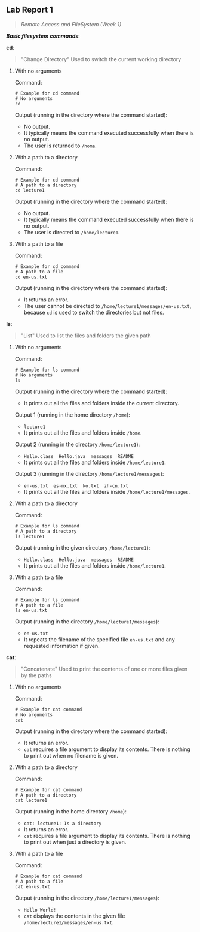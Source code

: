 ## Lab Report 1
> *Remote Access and FileSystem (Week 1)*

***Basic filesystem commands***:

**cd**: 
> "Change Directory" Used to switch the current working directory


1. With no arguments
   
   Command:
   ```
   # Example for cd command
   # No arguments
   cd
   ```
   Output (running in the directory where the command started):
   * No output.
   * It typically means the command executed successfully when there is no output.
   * The user is returned to `/home`.

   
2. With a path to a directory

   Command:
   ```
   # Example for cd command
   # A path to a directory
   cd lecture1
   ```  
   Output (running in the directory where the command started):
   * No output.
   * It typically means the command executed successfully when there is no output.
   * The user is directed to `/home/lecture1`.

  
3. With a path to a file

   Command:
   ```
   # Example for cd command
   # A path to a file
   cd en-us.txt
   ```
   Output (running in the directory where the command started):
   * It returns an error. 
   * The user cannot be directed to `/home/lecture1/messages/en-us.txt`, because `cd` is used to switch the directories but not files. 

  
**ls**:
> "List" Used to list the files and folders the given path


1. With no arguments
   
   Command:
   ```
   # Example for ls command
   # No arguments
   ls
   ```
   Output (running in the directory where the command started):
   * It prints out all the files and folders inside the current directory.

   Output 1 (running in the home directory `/home`):
   * `lecture1`
   * It prints out all the files and folders inside `/home`.

   Output 2 (running in the directory `/home/lecture1`):
   * `Hello.class  Hello.java  messages  README`
   * It prints out all the files and folders inside `/home/lecture1`.

   Output 3 (running in the directory `/home/lecture1/messages`):
   * `en-us.txt  es-mx.txt  ko.txt  zh-cn.txt`
   * It prints out all the files and folders inside `/home/lecture1/messages`.

   
2. With a path to a directory

   Command:
   ```
   # Example for ls command
   # A path to a directory
   ls lecture1
   ```  
   Output (running in the given directory `/home/lecture1`):
   * `Hello.class  Hello.java  messages  README`
   * It prints out all the files and folders inside `/home/lecture1`.

  
3. With a path to a file

   Command:
   ```
   # Example for ls command
   # A path to a file
   ls en-us.txt
   ```
   Output (running in the directory `/home/lecture1/messages`):
   * `en-us.txt`
   * It repeats the filename of the specified file `en-us.txt` and any requested information if given. 


**cat**:
> "Concatenate" Used to print the contents of one or more files given by the paths


1. With no arguments
   
   Command:
   ```
   # Example for cat command
   # No arguments
   cat
   ```
   Output (running in the directory where the command started):
   * It returns an error.
   * `cat` requires a file argument to display its contents. There is nothing to print out when no filename is given. 

     
2. With a path to a directory

   Command:
   ```
   # Example for cat command
   # A path to a directory
   cat lecture1
   ```
   Output (running in the home directory `/home`):
   * `cat: lecture1: Is a directory`
   * It returns an error.
   * `cat` requires a file argument to display its contents. There is nothing to print out when just a directory is given. 

  
3. With a path to a file

   Command:
   ```
   # Example for cat command
   # A path to a file
   cat en-us.txt
   ```
   Output (running in the directory `/home/lecture1/messages`):
   * `Hello World!`
   * `cat` displays the contents in the given file `/home/lecture1/messages/en-us.txt`.

